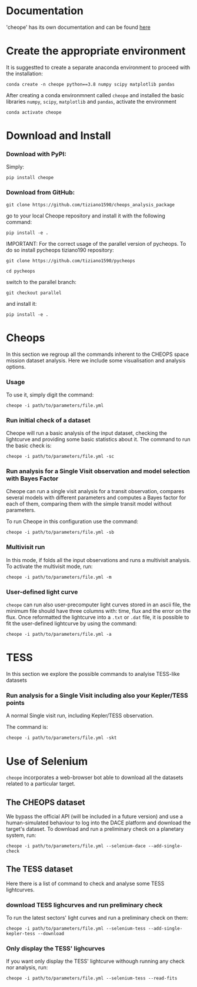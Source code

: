 # Documentation

'cheope' has its own documentation and can be found [here](https://tiziano1590.github.io/cheops_analysis-package/index.html)

# Create the appropriate environment

It is suggestted to create a separate anaconda environment to proceed with the installation:

```
conda create -n cheope python==3.8 numpy scipy matplotlib pandas
```

After creating a conda environmnent called `cheope` and installed the basic libraries `numpy`, `scipy`, `matplotlib` and `pandas`, activate the environment

```
conda activate cheope
```

# Download and Install

### Download with PyPI:

Simply:

```
pip install cheope
```

### Download from GitHub:

```
git clone https://github.com/tiziano1590/cheops_analysis_package
```

go to your local Cheope repository and install it with the following command:

```
pip install -e .
```

IMPORTANT: For the correct usage of the parallel version of pycheops.
To do so install pycheops tiziano190 repository:

```
git clone https://github.com/tiziano1590/pycheops

cd pycheops
```

switch to the parallel branch:

```
git checkout parallel
```

and install it:

```
pip install -e .
```

# Cheops

In this section we regroup all the commands inherent to the CHEOPS space mission dataset analysis. Here we include some visualisation and analysis options.

### Usage

To use it, simply digit the command:

```
cheope -i path/to/parameters/file.yml
```

### Run initial check of a dataset

Cheope will run a basic analysis of the input dataset, checking the lightcurve and providing some basic statistics about it.
The command to run the basic check is:

```
cheope -i path/to/parameters/file.yml -sc
```

### Run analysis for a Single Visit observation and model selection with Bayes Factor

Cheope can run a single visit analysis for a transit observation, compares several models with different
parameters and computes a Bayes factor for each of them, comparing them with the simple transit model without parameters.

To run Cheope in this configuration use the command:

```
cheope -i path/to/parameters/file.yml -sb
```

### Multivisit run

In this mode, if folds all the input observations and runs a multivisit analysis.
To activate the multivisit mode, run:

```
cheope -i path/to/parameters/file.yml -m
```

### User-defined light curve

`cheope` can run also user-precomputer light curves stored in an ascii file, the minimum file should have three columns with: time, flux and the error on the flux.
Once reformatted the lightcurve into a `.txt` or `.dat` file, it is possible to fit the user-defined lightcurve by using the command:

```
cheope -i path/to/parameters/file.yml -a
```

# TESS

In this section we explore the possible commands to analyise TESS-like datasets

### Run analysis for a Single Visit including also your Kepler/TESS points

A normal Single visit run, including Kepler/TESS observation.

The command is:

```
cheope -i path/to/parameters/file.yml -skt
```

# Use of Selenium

`cheope` incorporates a web-browser bot able to download all the datasets related to a particular target.

## The CHEOPS dataset

We bypass the official API (will be included in a future version) and use a human-simulated behaviour to log into the DACE platform and download the target's dataset. To download and run a preliminary check on a planetary system, run:

```
cheope -i path/to/parameters/file.yml --selenium-dace --add-single-check
```

## The TESS dataset

Here there is a list of command to check and analyse some TESS lightcurves.

### download TESS lighcurves and run preliminary check

To run the latest sectors' light curves and run a preliminary check on them:

```
cheope -i path/to/parameters/file.yml --selenium-tess --add-single-kepler-tess --download
```

### Only display the TESS' lighcurves

If you want only display the TESS' lightcurve withough running any check nor analysis, run:

```
cheope -i path/to/parameters/file.yml --selenium-tess --read-fits
```
